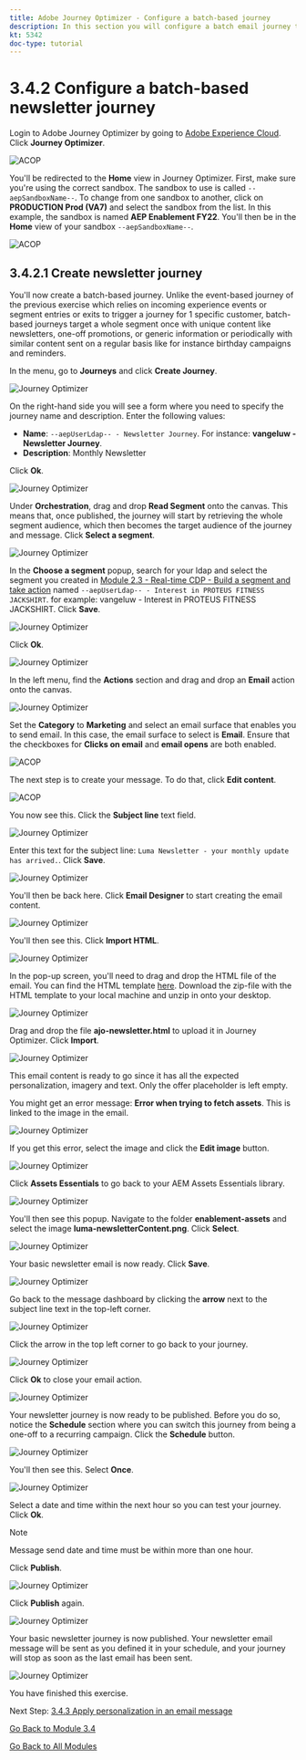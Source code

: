 ```yaml
---
title: Adobe Journey Optimizer - Configure a batch-based journey
description: In this section you will configure a batch email journey to send a newsletter
kt: 5342
doc-type: tutorial
---
```

# 3.4.2 Configure a batch-based newsletter journey 

Login to Adobe Journey Optimizer by going to [Adobe Experience Cloud](https://experience.adobe.com). Click **Journey Optimizer**.

![ACOP](./../../../modules/ajo-b2c/module3.2/images/acophome.png)

You'll be redirected to the **Home**  view in Journey Optimizer. First, make sure you're using the correct sandbox. The sandbox to use is called `--aepSandboxName--`. To change from one sandbox to another, click on **PRODUCTION Prod (VA7)** and select the sandbox from the list. In this example, the sandbox is named **AEP Enablement FY22**. You'll then be in the **Home** view of your sandbox `--aepSandboxName--`.

![ACOP](./../../../modules/ajo-b2c/module3.2/images/acoptriglp.png)

## 3.4.2.1 Create newsletter journey

You'll now create a batch-based journey. Unlike the event-based journey of the previous exercise which relies on incoming experience events or segment entries or exits to trigger a journey for 1 specific customer, batch-based journeys target a whole segment once with unique content like newsletters, one-off promotions, or generic information or periodically with similar content sent on a regular basis like for instance birthday campaigns and reminders. 

In the menu, go to **Journeys** and click **Create Journey**.

![Journey Optimizer](./images/oc43.png)

On the right-hand side you will see a form where you need to specify the journey name and description. Enter the following values:

- **Name**: `--aepUserLdap-- - Newsletter Journey`. For instance: **vangeluw - Newsletter Journey**.
- **Description**: Monthly Newsletter

Click **Ok**. 

![Journey Optimizer](./images/batchj2.png)

Under **Orchestration**, drag and drop **Read Segment** onto the canvas. This means that, once published, the journey will start by retrieving the whole segment audience, which then becomes the target audience of the journey and message. Click **Select a segment**.

![Journey Optimizer](./images/batchj3.png)

In the **Choose a segment** popup, search for your ldap and select the segment you created in [Module 2.3 - Real-time CDP - Build a segment and take action](./../../../modules/rtcdp-b2c/module2.3/real-time-cdp-build-a-segment-take-action.md) named `--aepUserLdap-- - Interest in PROTEUS FITNESS JACKSHIRT`. for example: vangeluw - Interest in PROTEUS FITNESS JACKSHIRT. Click **Save**.

![Journey Optimizer](./images/batchj5.png)

Click **Ok**.

![Journey Optimizer](./images/batchj6.png)

In the left menu, find the **Actions** section and drag and drop an **Email** action onto the canvas.

![Journey Optimizer](./images/batchj7.png)

Set the **Category** to **Marketing** and select an email surface that enables you to send email. In this case, the email surface to select is **Email**. Ensure that the checkboxes for **Clicks on email** and **email opens** are both enabled.

![ACOP](./images/journeyactions1eee.png)

The next step is to create your message. To do that, click **Edit content**.

![ACOP](./images/journeyactions2.png)

You now see this. Click the **Subject line** text field.

![Journey Optimizer](./images/batch4.png)

Enter this text for the subject line: `Luma Newsletter - your monthly update has arrived.`. Click **Save**.

![Journey Optimizer](./images/batch5.png)

You'll then be back here. Click **Email Designer** to start creating the email content. 

![Journey Optimizer](./images/batch6.png)

You'll then see this. Click **Import HTML**.

![Journey Optimizer](./images/batch7.png)

In the pop-up screen, you'll need to drag and drop the HTML file of the email. You can find the HTML template [here](./../../../assets/html/ajo-newsletter.html.zip). Download the zip-file with the HTML template to your local machine and unzip in onto your desktop.

![Journey Optimizer](./images/html1.png)

Drag and drop the file **ajo-newsletter.html** to upload it in Journey Optimizer. Click **Import**.

![Journey Optimizer](./images/batch8.png)

This email content is ready to go since it has all the expected personalization, imagery and text. Only the offer placeholder is left empty. 

You might get an error message: **Error when trying to fetch assets**. This is linked to the image in the email.

![Journey Optimizer](./images/errorfetch.png)

If you get this error, select the image and click the **Edit image** button.

![Journey Optimizer](./images/errorfetch1.png)

Click **Assets Essentials** to go back to your AEM Assets Essentials library.

![Journey Optimizer](./images/errorfetch2.png)

You'll then see this popup. Navigate to the folder **enablement-assets** and select the image **luma-newsletterContent.png**. Click **Select**.

![Journey Optimizer](./images/errorfetch3.png)

Your basic newsletter email is now ready. Click **Save**.

![Journey Optimizer](./images/ready.png)

Go back to the message dashboard by clicking the **arrow** next to the subject line text in the top-left corner.

![Journey Optimizer](./images/batch9.png)

Click the arrow in the top left corner to go back to your journey.

![Journey Optimizer](./images/oc79aeee.png)

Click **Ok** to close your email action.

![Journey Optimizer](./images/oc79beee.png)

Your newsletter journey is now ready to be published. Before you do so, notice the **Schedule** section where you can switch this journey from being a one-off to a recurring campaign. Click the **Schedule** button.

![Journey Optimizer](./images/batchj12.png)

You'll then see this. Select **Once**.

![Journey Optimizer](./images/sch1.png)

Select a date and time within the next hour so you can test your journey. Click **Ok**.

>[!NOTE]
>
>Message send date and time must be within more than one hour.

Click **Publish**.

![Journey Optimizer](./images/batchj13.png)

Click **Publish** again.

![Journey Optimizer](./images/batchj14.png)

Your basic newsletter journey is now published. Your newsletter email message will be sent as you defined it in your schedule, and your journey will stop as soon as the last email has been sent.

![Journey Optimizer](./images/batchj14eee.png)

You have finished this exercise.

Next Step: [3.4.3 Apply personalization in an email message](./ex3.md)

[Go Back to Module 3.4](./journeyoptimizer.md)

[Go Back to All Modules](../../../overview.md)
